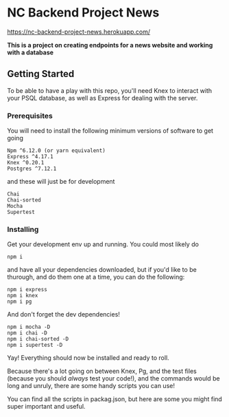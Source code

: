 # NC Backend Project News

https://nc-backend-project-news.herokuapp.com/

**This is a project on creating endpoints for a news website and working with a database**

## Getting Started

To be able to have a play with this repo, you'll need Knex to interact with your PSQL database, as well as Express for dealing with the server.

### Prerequisites

You will need to install the following minimum versions of software to get going

```
Npm ^6.12.0 (or yarn equivalent)
Express ^4.17.1
Knex ^0.20.1
Postgres ^7.12.1
```

and these will just be for development

```
Chai
Chai-sorted
Mocha
Supertest
```

### Installing

Get your development env up and running.
You could most likely do

```
npm i

```

and have all your dependencies downloaded, but if you'd like to be thurough, and do them one at a time, you can do the following:

```
npm i express
npm i knex
npm i pg
```

And don't forget the dev dependencies!

```
npm i mocha -D
npm i chai -D
npm i chai-sorted -D
npm i supertest -D
```

Yay! Everything should now be installed and ready to roll.

Because there's a lot going on between Knex, Pg, and the test files (because you should _always_ test your code!), and the commands would be long and unruly, there are some handy scripts you can use!

You can find all the scripts in packag.json, but here are some you might find super important and useful.
